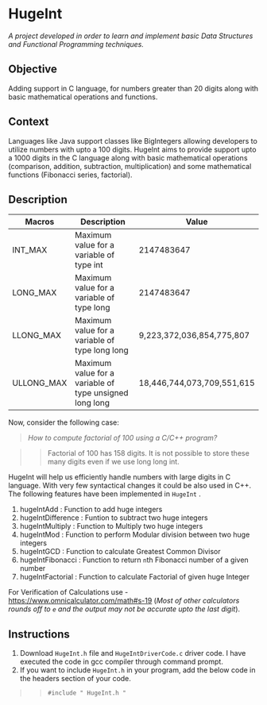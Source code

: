 # HugeInt


_A project developed in order to learn and implement basic Data Structures and Functional Programming techniques._

## Objective
Adding support in C language, for numbers greater than 20 digits along with basic mathematical operations and functions.

## Context
Languages like Java support classes like BigIntegers allowing developers to utilize numbers with upto a 100 digits. HugeInt aims to provide support upto a 1000 digits in the C language along with basic mathematical operations (comparison, addition, subtraction, multiplication) and some mathematical functions (Fibonacci series, factorial).


## Description

 Macros  | Description        | Value
------------- | ------------- | ----------------
INT_MAX  | Maximum value for a variable of type int | 2147483647
LONG_MAX  | Maximum value for a variable of type long | 2147483647
LLONG_MAX | Maximum value for a variable of type long long | 9,223,372,036,854,775,807
ULLONG_MAX | Maximum value for a variable of type unsigned long long | 18,446,744,073,709,551,615

Now, consider the following case: 

> _How to compute factorial of 100 using a C/C++ program?_

>> Factorial of 100 has 158 digits. It is not possible to store these many digits even if we use long long int.

HugeInt will help us efficiently handle numbers with large digits in C language. With very few syntactical changes it could be also used in C++. The following features have been implemented in `HugeInt` .
1. hugeIntAdd : Function to add huge integers
2. hugeIntDifference : Funtion to subtract two huge integers
3. hugeIntMultiply : Function to Multiply two huge integers
4. hugeIntMod : Function to perform Modular division between two huge integers
5. hugeIntGCD : Function to calculate Greatest Common Divisor
6. hugeIntFibonacci : Function to return `n`th Fibonacci number of a given number
7. hugeIntFactorial : Function to calculate Factorial of given huge Integer

For Verification of Calculations use - https://www.omnicalculator.com/math#s-19
(_Most of other calculators rounds off to `e` and the output may not be accurate upto the last digit_).

## Instructions
1. Download `HugeInt.h` file and `HugeIntDriverCode.c` driver code. I have executed the code in gcc compiler through command prompt.
2. If you want to include `HugeInt.h` in your program, add the below code in the headers section of your code.
>> `#include " HugeInt.h "` 
